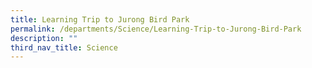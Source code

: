 ```yaml
---
title: Learning Trip to Jurong Bird Park
permalink: /departments/Science/Learning-Trip-to-Jurong-Bird-Park
description: ""
third_nav_title: Science
---
```

